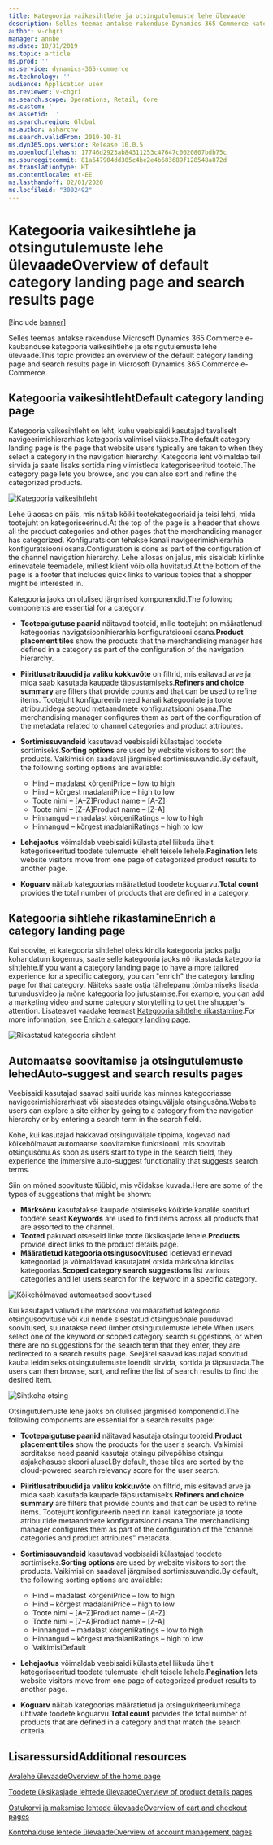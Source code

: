 ```yaml
---
title: Kategooria vaikesihtlehe ja otsingutulemuste lehe ülevaade
description: Selles teemas antakse rakenduse Dynamics 365 Commerce kategooria vaikesihtlehe ja otsingutulemuste lehe ülevaade.
author: v-chgri
manager: annbe
ms.date: 10/31/2019
ms.topic: article
ms.prod: ''
ms.service: dynamics-365-commerce
ms.technology: ''
audience: Application user
ms.reviewer: v-chgri
ms.search.scope: Operations, Retail, Core
ms.custom: ''
ms.assetid: ''
ms.search.region: Global
ms.author: asharchw
ms.search.validFrom: 2019-10-31
ms.dyn365.ops.version: Release 10.0.5
ms.openlocfilehash: 17746d2923ab84311253c47647c0020807bdb75c
ms.sourcegitcommit: 81a647904dd305c4be2e4b683689f128548a872d
ms.translationtype: HT
ms.contentlocale: et-EE
ms.lasthandoff: 02/01/2020
ms.locfileid: "3002492"
---
```

# <a name="overview-of-default-category-landing-page-and-search-results-page"></a><span data-ttu-id="d2627-103">Kategooria vaikesihtlehe ja otsingutulemuste lehe ülevaade</span><span class="sxs-lookup"><span data-stu-id="d2627-103">Overview of default category landing page and search results page</span></span>


[!include [banner](includes/banner.md)]

<span data-ttu-id="d2627-104">Selles teemas antakse rakenduse Microsoft Dynamics 365 Commerce e-kaubanduse kategooria vaikesihtlehe ja otsingutulemuste lehe ülevaade.</span><span class="sxs-lookup"><span data-stu-id="d2627-104">This topic provides an overview of the default category landing page and search results page in Microsoft Dynamics 365 Commerce e-Commerce.</span></span>

## <a name="default-category-landing-page"></a><span data-ttu-id="d2627-105">Kategooria vaikesihtleht</span><span class="sxs-lookup"><span data-stu-id="d2627-105">Default category landing page</span></span>

<span data-ttu-id="d2627-106">Kategooria vaikesihtleht on leht, kuhu veebisaidi kasutajad tavaliselt navigeerimishierarhias kategooria valimisel viiakse.</span><span class="sxs-lookup"><span data-stu-id="d2627-106">The default category landing page is the page that website users typically are taken to when they select a category in the navigation hierarchy.</span></span> <span data-ttu-id="d2627-107">Kategooria leht võimaldab teil sirvida ja saate lisaks sortida ning viimistleda kategoriseeritud tooteid.</span><span class="sxs-lookup"><span data-stu-id="d2627-107">The category page lets you browse, and you can also sort and refine the categorized products.</span></span>

![Kategooria vaikesihtleht](./media/SimpleCategoryLandingDressCategory.png)

<span data-ttu-id="d2627-109">Lehe ülaosas on päis, mis näitab kõiki tootekategooriaid ja teisi lehti, mida tootejuht on kategoriseerinud.</span><span class="sxs-lookup"><span data-stu-id="d2627-109">At the top of the page is a header that shows all the product categories and other pages that the merchandising manager has categorized.</span></span> <span data-ttu-id="d2627-110">Konfiguratsioon tehakse kanali navigeerimishierarhia konfiguratsiooni osana.</span><span class="sxs-lookup"><span data-stu-id="d2627-110">Configuration is done as part of the configuration of the channel navigation hierarchy.</span></span> <span data-ttu-id="d2627-111">Lehe allosas on jalus, mis sisaldab kiirlinke erinevatele teemadele, millest klient võib olla huvitatud.</span><span class="sxs-lookup"><span data-stu-id="d2627-111">At the bottom of the page is a footer that includes quick links to various topics that a shopper might be interested in.</span></span>

<span data-ttu-id="d2627-112">Kategooria jaoks on olulised järgmised komponendid.</span><span class="sxs-lookup"><span data-stu-id="d2627-112">The following components are essential for a category:</span></span>

- <span data-ttu-id="d2627-113">**Tootepaigutuse paanid** näitavad tooteid, mille tootejuht on määratlenud kategoorias navigatsioonihierarhia konfiguratsiooni osana.</span><span class="sxs-lookup"><span data-stu-id="d2627-113">**Product placement tiles** show the products that the merchandising manager has defined in a category as part of the configuration of the navigation hierarchy.</span></span>
- <span data-ttu-id="d2627-114">**Piiritlusatribuudid ja valiku kokkuvõte** on filtrid, mis esitavad arve ja mida saab kasutada kaupade täpsustamiseks.</span><span class="sxs-lookup"><span data-stu-id="d2627-114">**Refiners and choice summary** are filters that provide counts and that can be used to refine items.</span></span> <span data-ttu-id="d2627-115">Tootejuht konfigureerib need kanali kategooriate ja toote atribuutidega seotud metaandmete konfiguratsiooni osana.</span><span class="sxs-lookup"><span data-stu-id="d2627-115">The merchandising manager configures them as part of the configuration of the metadata related to channel categories and product attributes.</span></span>
- <span data-ttu-id="d2627-116">**Sortimissuvandeid** kasutavad veebisaidi külastajad toodete sortimiseks.</span><span class="sxs-lookup"><span data-stu-id="d2627-116">**Sorting options** are used by website visitors to sort the products.</span></span> <span data-ttu-id="d2627-117">Vaikimisi on saadaval järgmised sortimissuvandid.</span><span class="sxs-lookup"><span data-stu-id="d2627-117">By default, the following sorting options are available:</span></span>

    - <span data-ttu-id="d2627-118">Hind – madalast kõrgeni</span><span class="sxs-lookup"><span data-stu-id="d2627-118">Price – low to high</span></span>
    - <span data-ttu-id="d2627-119">Hind – kõrgest madalani</span><span class="sxs-lookup"><span data-stu-id="d2627-119">Price – high to low</span></span>
    - <span data-ttu-id="d2627-120">Toote nimi – \[A–Z\]</span><span class="sxs-lookup"><span data-stu-id="d2627-120">Product name – \[A-Z\]</span></span>
    - <span data-ttu-id="d2627-121">Toote nimi – \[Z–A\]</span><span class="sxs-lookup"><span data-stu-id="d2627-121">Product name – \[Z-A\]</span></span>
    - <span data-ttu-id="d2627-122">Hinnangud – madalast kõrgeni</span><span class="sxs-lookup"><span data-stu-id="d2627-122">Ratings – low to high</span></span>
    - <span data-ttu-id="d2627-123">Hinnangud – kõrgest madalani</span><span class="sxs-lookup"><span data-stu-id="d2627-123">Ratings – high to low</span></span>

- <span data-ttu-id="d2627-124">**Lehejaotus** võimaldab veebisaidi külastajatel liikuda ühelt kategoriseeritud toodete tulemuste lehelt teisele lehele.</span><span class="sxs-lookup"><span data-stu-id="d2627-124">**Pagination** lets website visitors move from one page of categorized product results to another page.</span></span>
- <span data-ttu-id="d2627-125">**Koguarv** näitab kategoorias määratletud toodete koguarvu.</span><span class="sxs-lookup"><span data-stu-id="d2627-125">**Total count** provides the total number of products that are defined in a category.</span></span>

## <a name="enrich-a-category-landing-page"></a><span data-ttu-id="d2627-126">Kategooria sihtlehe rikastamine</span><span class="sxs-lookup"><span data-stu-id="d2627-126">Enrich a category landing page</span></span>

<span data-ttu-id="d2627-127">Kui soovite, et kategooria sihtlehel oleks kindla kategooria jaoks palju kohandatum kogemus, saate selle kategooria jaoks nö rikastada kategooria sihtlehte.</span><span class="sxs-lookup"><span data-stu-id="d2627-127">If you want a category landing page to have a more tailored experience for a specific category, you can "enrich" the category landing page for that category.</span></span> <span data-ttu-id="d2627-128">Näiteks saate ostja tähelepanu tõmbamiseks lisada turundusvideo ja mõne kategooria loo jutustamise.</span><span class="sxs-lookup"><span data-stu-id="d2627-128">For example, you can add a marketing video and some category storytelling to get the shopper's attention.</span></span> <span data-ttu-id="d2627-129">Lisateavet vaadake teemast [Kategooria sihtlehe rikastamine](enrich-category-page.md).</span><span class="sxs-lookup"><span data-stu-id="d2627-129">For more information, see [Enrich a category landing page](enrich-category-page.md).</span></span>

![Rikastatud kategooria sihtleht](./media/CategoryLandingPages.png)

## <a name="auto-suggest-and-search-results-pages"></a><span data-ttu-id="d2627-131">Automaatse soovitamise ja otsingutulemuste lehed</span><span class="sxs-lookup"><span data-stu-id="d2627-131">Auto-suggest and search results pages</span></span>

<span data-ttu-id="d2627-132">Veebisaidi kasutajad saavad saiti uurida kas minnes kategooriasse navigeerimishierarhiast või sisestades otsinguväljale otsingusõna.</span><span class="sxs-lookup"><span data-stu-id="d2627-132">Website users can explore a site either by going to a category from the navigation hierarchy or by entering a search term in the search field.</span></span>

<span data-ttu-id="d2627-133">Kohe, kui kasutajad hakkavad otsinguväljale tippima, kogevad nad kõikehõlmavat automaatse soovitamise funktsiooni, mis soovitab otsingusõnu.</span><span class="sxs-lookup"><span data-stu-id="d2627-133">As soon as users start to type in the search field, they experience the immersive auto-suggest functionality that suggests search terms.</span></span>

<span data-ttu-id="d2627-134">Siin on mõned soovituste tüübid, mis võidakse kuvada.</span><span class="sxs-lookup"><span data-stu-id="d2627-134">Here are some of the types of suggestions that might be shown:</span></span>

- <span data-ttu-id="d2627-135">**Märksõnu** kasutatakse kaupade otsimiseks kõikide kanalile sorditud toodete seast.</span><span class="sxs-lookup"><span data-stu-id="d2627-135">**Keywords** are used to find items across all products that are assorted to the channel.</span></span>
- <span data-ttu-id="d2627-136">**Tooted** pakuvad otseseid linke toote üksikasjade lehele.</span><span class="sxs-lookup"><span data-stu-id="d2627-136">**Products** provide direct links to the product details page.</span></span>
- <span data-ttu-id="d2627-137">**Määratletud kategooria otsingusoovitused** loetlevad erinevad kategooriad ja võimaldavad kasutajatel otsida märksõna kindlas kategoorias.</span><span class="sxs-lookup"><span data-stu-id="d2627-137">**Scoped category search suggestions** list various categories and let users search for the keyword in a specific category.</span></span>

![Kõikehõlmavad automaatsed soovitused](./media/ImmersiveAutoSuggestUX.png)

<span data-ttu-id="d2627-139">Kui kasutajad valivad ühe märksõna või määratletud kategooria otsingusoovituse või kui nende sisestatud otsingusõnale puuduvad soovitused, suunatakse need ümber otsingutulemuste lehele.</span><span class="sxs-lookup"><span data-stu-id="d2627-139">When users select one of the keyword or scoped category search suggestions, or when there are no suggestions for the search term that they enter, they are redirected to a search results page.</span></span> <span data-ttu-id="d2627-140">Seejärel saavad kasutajad soovitud kauba leidmiseks otsingutulemuste loendit sirvida, sortida ja täpsustada.</span><span class="sxs-lookup"><span data-stu-id="d2627-140">The users can then browse, sort, and refine the list of search results to find the desired item.</span></span>

![Sihtkoha otsing](./media/SearchLanding.png)

<span data-ttu-id="d2627-142">Otsingutulemuste lehe jaoks on olulised järgmised komponendid.</span><span class="sxs-lookup"><span data-stu-id="d2627-142">The following components are essential for a search results page:</span></span>

- <span data-ttu-id="d2627-143">**Tootepaigutuse paanid** näitavad kasutaja otsingu tooteid.</span><span class="sxs-lookup"><span data-stu-id="d2627-143">**Product placement tiles** show the products for the user's search.</span></span> <span data-ttu-id="d2627-144">Vaikimisi sorditakse need paanid kasutaja otsingu pilvepõhise otsingu asjakohasuse skoori alusel.</span><span class="sxs-lookup"><span data-stu-id="d2627-144">By default, these tiles are sorted by the cloud-powered search relevancy score for the user search.</span></span>
- <span data-ttu-id="d2627-145">**Piiritlusatribuudid ja valiku kokkuvõte** on filtrid, mis esitavad arve ja mida saab kasutada kaupade täpsustamiseks.</span><span class="sxs-lookup"><span data-stu-id="d2627-145">**Refiners and choice summary** are filters that provide counts and that can be used to refine items.</span></span> <span data-ttu-id="d2627-146">Tootejuht konfigureerib need nn kanali kategooriate ja toote atribuutide metaandmete konfiguratsiooni osana.</span><span class="sxs-lookup"><span data-stu-id="d2627-146">The merchandising manager configures them as part of the configuration of the "channel categories and product attributes" metadata.</span></span>
- <span data-ttu-id="d2627-147">**Sortimissuvandeid** kasutavad veebisaidi külastajad toodete sortimiseks.</span><span class="sxs-lookup"><span data-stu-id="d2627-147">**Sorting options** are used by website visitors to sort the products.</span></span> <span data-ttu-id="d2627-148">Vaikimisi on saadaval järgmised sortimissuvandid.</span><span class="sxs-lookup"><span data-stu-id="d2627-148">By default, the following sorting options are available:</span></span>

    - <span data-ttu-id="d2627-149">Hind – madalast kõrgeni</span><span class="sxs-lookup"><span data-stu-id="d2627-149">Price – low to high</span></span>
    - <span data-ttu-id="d2627-150">Hind – kõrgest madalani</span><span class="sxs-lookup"><span data-stu-id="d2627-150">Price – high to low</span></span>
    - <span data-ttu-id="d2627-151">Toote nimi – \[A–Z\]</span><span class="sxs-lookup"><span data-stu-id="d2627-151">Product name – \[A-Z\]</span></span>
    - <span data-ttu-id="d2627-152">Toote nimi – \[Z–A\]</span><span class="sxs-lookup"><span data-stu-id="d2627-152">Product name – \[Z-A\]</span></span>
    - <span data-ttu-id="d2627-153">Hinnangud – madalast kõrgeni</span><span class="sxs-lookup"><span data-stu-id="d2627-153">Ratings – low to high</span></span>
    - <span data-ttu-id="d2627-154">Hinnangud – kõrgest madalani</span><span class="sxs-lookup"><span data-stu-id="d2627-154">Ratings – high to low</span></span>
    - <span data-ttu-id="d2627-155">Vaikimisi</span><span class="sxs-lookup"><span data-stu-id="d2627-155">Default</span></span>

- <span data-ttu-id="d2627-156">**Lehejaotus** võimaldab veebisaidi külastajatel liikuda ühelt kategoriseeritud toodete tulemuste lehelt teisele lehele.</span><span class="sxs-lookup"><span data-stu-id="d2627-156">**Pagination** lets website visitors move from one page of categorized product results to another page.</span></span>
- <span data-ttu-id="d2627-157">**Koguarv** näitab kategoorias määratletud ja otsingukriteeriumitega ühtivate toodete koguarvu.</span><span class="sxs-lookup"><span data-stu-id="d2627-157">**Total count** provides the total number of products that are defined in a category and that match the search criteria.</span></span>

## <a name="additional-resources"></a><span data-ttu-id="d2627-158">Lisaressursid</span><span class="sxs-lookup"><span data-stu-id="d2627-158">Additional resources</span></span>

[<span data-ttu-id="d2627-159">Avalehe ülevaade</span><span class="sxs-lookup"><span data-stu-id="d2627-159">Overview of the home page</span></span>](quick-tour-home-page.md)

[<span data-ttu-id="d2627-160">Toodete üksikasjade lehtede ülevaade</span><span class="sxs-lookup"><span data-stu-id="d2627-160">Overview of product details pages</span></span>](quick-tour-pdp.md)

[<span data-ttu-id="d2627-161">Ostukorvi ja maksmise lehtede ülevaade</span><span class="sxs-lookup"><span data-stu-id="d2627-161">Overview of cart and checkout pages</span></span>](quick-tour-cart-checkout.md)

[<span data-ttu-id="d2627-162">Kontohalduse lehtede ülevaade</span><span class="sxs-lookup"><span data-stu-id="d2627-162">Overview of account management pages</span></span>](quick-tour-account-management.md)


